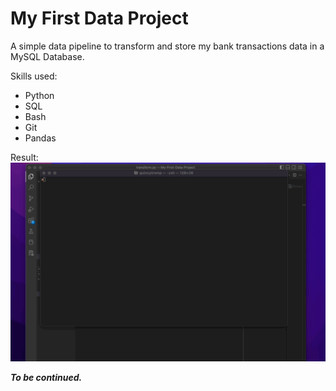 <h1>My First Data Project</h1>

A simple data pipeline to transform and store my bank transactions data in a MySQL Database.

Skills used:
- Python
- SQL
- Bash
- Git
- Pandas

Result:
<img src='result.gif'>


<b><em>To be continued.</em></b>